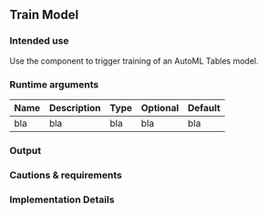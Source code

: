 ## Train Model
### Intended use
Use the component to trigger training of an AutoML Tables model.
### Runtime arguments
|Name|Description|Type|Optional|Default|
|----|-----------|----|--------|-------|
|bla|bla|bla|bla|bla|
### Output
### Cautions & requirements
### Implementation Details

